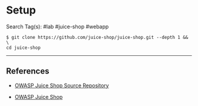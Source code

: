 # Setup

Search Tag(s): #lab #juice-shop #webapp

```
$ git clone https://github.com/juice-shop/juice-shop.git --depth 1 && \
cd juice-shop
```

---
## References

- [OWASP Juice Shop Source Repository](https://github.com/juice-shop/juice-shop)

- [OWASP Juice Shop](https://pwning.owasp-juice.shop/)